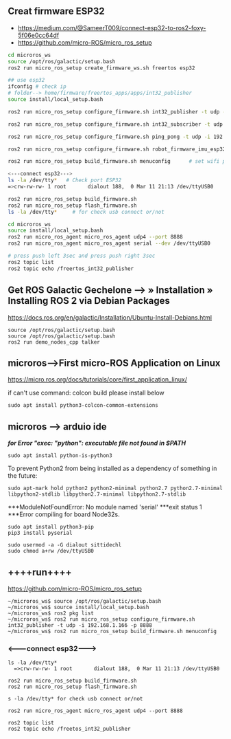 ## Creat firmware **ESP32**
* https://medium.com/@SameerT009/connect-esp32-to-ros2-foxy-5f06e0cc64df
* https://github.com/micro-ROS/micro_ros_setup
```bash
cd microros_ws
source /opt/ros/galactic/setup.bash
ros2 run micro_ros_setup create_firmware_ws.sh freertos esp32
```
```bash
## use esp32
ifconfig # check ip
# folder--> home/firmware/freertos_apps/apps/int32_publisher
source install/local_setup.bash
```
```bash
ros2 run micro_ros_setup configure_firmware.sh int32_publisher -t udp -i 192.168.1.116 -p 8888
```
```bash
ros2 run micro_ros_setup configure_firmware.sh int32_subscriber -t udp -i 192.168.1.116 -p 8888
```
```bash
ros2 run micro_ros_setup configure_firmware.sh ping_pong -t udp -i 192.168.1.116 -p 8888
```
```bash
ros2 run micro_ros_setup configure_firmware.sh robot_firmware_imu_esp32 -t udp -i 192.168.1.116 -p 8888
```
```bash
ros2 run micro_ros_setup build_firmware.sh menuconfig      # set wifi password
```
```bash
<---connect esp32--->
ls -la /dev/tty*   # Check port ESP32
=>crw-rw-rw- 1 root       dialout 188,  0 Mar 11 21:13 /dev/ttyUSB0
```
```bash
ros2 run micro_ros_setup build_firmware.sh
ros2 run micro_ros_setup flash_firmware.sh
ls -la /dev/tty*     # for check usb connect or/not
```
```bash
cd microros_ws
source install/local_setup.bash
ros2 run micro_ros_agent micro_ros_agent udp4 --port 8888
ros2 run micro_ros_agent micro_ros_agent serial --dev /dev/ttyUSB0
```
```bash
# press push left 3sec and press push right 3sec
ros2 topic list
ros2 topic echo /freertos_int32_publisher
```


## Get ROS Galactic Gechelone -->  » Installation » Installing ROS 2 via Debian Packages
https://docs.ros.org/en/galactic/Installation/Ubuntu-Install-Debians.html
```
source /opt/ros/galactic/setup.bash
source /opt/ros/galactic/setup.bash
ros2 run demo_nodes_cpp talker
```

## microros-->First micro-ROS Application on Linux
https://micro.ros.org/docs/tutorials/core/first_application_linux/

if can't use command: colcon build please install below
```
sudo apt install python3-colcon-common-extensions
```

## microros --> arduio ide

***for Error "exec: "python": executable file not found in $PATH***
```
sudo apt install python-is-python3
```
To prevent Python2 from being installed as a dependency of something in the future:
```
sudo apt-mark hold python2 python2-minimal python2.7 python2.7-minimal libpython2-stdlib libpython2.7-minimal libpython2.7-stdlib
```
***ModuleNotFoundError: No module named 'serial'
***exit status 1
***Error compiling for board Node32s.
```
sudo apt install python3-pip
pip3 install pyserial
```
```
sudo usermod -a -G dialout sittidechl
sudo chmod a+rw /dev/ttyUSB0
```



## ++++run++++
https://github.com/micro-ROS/micro_ros_setup
```
~/microros_ws$ source /opt/ros/galactic/setup.bash
~/microros_ws$ source install/local_setup.bash
~/microros_ws$ ros2 pkg list
~/microros_ws$ ros2 run micro_ros_setup configure_firmware.sh int32_publisher -t udp -i 192.168.1.166 -p 8888
~/microros_ws$ ros2 run micro_ros_setup build_firmware.sh menuconfig
```
### <---connect esp32--->
```
ls -la /dev/tty*
  =>crw-rw-rw- 1 root       dialout 188,  0 Mar 11 21:13 /dev/ttyUSB0
```
```
ros2 run micro_ros_setup build_firmware.sh
ros2 run micro_ros_setup flash_firmware.sh
```
```
s -la /dev/tty* for check usb connect or/not
```
```
ros2 run micro_ros_agent micro_ros_agent udp4 --port 8888
```
```
ros2 topic list
ros2 topic echo /freetos_int32_publisher
```
